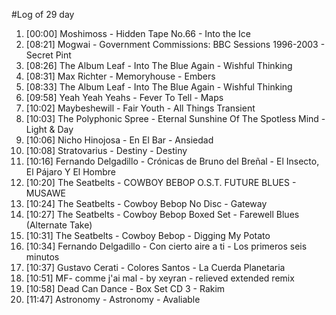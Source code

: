 #Log of 29 day

1. [00:00] Moshimoss - Hidden Tape No.66 - Into the Ice
1. [08:21] Mogwai - Government Commissions: BBC Sessions 1996-2003 - Secret Pint
1. [08:26] The Album Leaf - Into The Blue Again - Wishful Thinking
1. [08:31] Max Richter - Memoryhouse - Embers
1. [08:33] The Album Leaf - Into The Blue Again - Wishful Thinking
1. [09:58] Yeah Yeah Yeahs - Fever To Tell - Maps
1. [10:02] Maybeshewill - Fair Youth - All Things Transient
1. [10:03] The Polyphonic Spree - Eternal Sunshine Of The Spotless Mind - Light & Day
1. [10:06] Nicho Hinojosa - En El Bar - Ansiedad
1. [10:08] Stratovarius - Destiny - Destiny
1. [10:16] Fernando Delgadillo - Crónicas de Bruno del Breñal - El Insecto, El Pájaro Y El Hombre
1. [10:20] The Seatbelts - COWBOY BEBOP O.S.T. FUTURE BLUES - MUSAWE
1. [10:24] The Seatbelts - Cowboy Bebop No Disc - Gateway
1. [10:27] The Seatbelts - Cowboy Bebop Boxed Set - Farewell Blues (Alternate Take)
1. [10:31] The Seatbelts - Cowboy Bebop - Digging My Potato
1. [10:34] Fernando Delgadillo - Con cierto aire a ti - Los primeros seis minutos
1. [10:37] Gustavo Cerati - Colores Santos - La Cuerda Planetaria
1. [10:51] MF- comme j'ai mal - by xeyran - relieved extended remix
1. [10:58] Dead Can Dance - Box Set CD 3 - Rakim
1. [11:47] Astronomy - Astronomy - Avaliable
